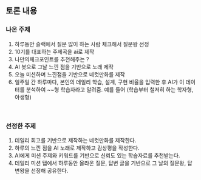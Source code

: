## 토론 내용

### 나온 주제

1. 하루동안 슬랙에서 질문 많이 하는 사람 체크해서 질문왕 선정
2. 10기를 대표하는 주제곡을 ai로 제작
3. 나만의체크포인트를 추천해주는 ?
4. AI 봇으로 그날 느낀 점을 기반으로 노래 제작
5. 오늘 미션하며 느낀점을 기반으로 네컷만화를 제작
6. 일주일 간 하루마다, 본인의 데일리 학습, 설계, 구현 비율을 입력한 후 AI가 이 데이터를 분석하여 ~~형 학습자라고 알려줌. 예를 들어 (학습부터 철저히 하는 학자형, 야생형)

<br>

### 선정한 주제

1. 데일리 회고를 기반으로 제작하는 네컷만화를 제작한다.
2. 하루의 느낀 점을 AI 노래로 제작하고 감상평을 작성한다.
3. AI에게 미션 주제와 키워드를 기반으로 신뢰도 있는 학습자료를 추천받는다.
4. 데일리 미션 탭에서 하루동안 올라온 질문, 답변 글을 기반으로 그 날의 질문왕, 답변왕을 선정해 공유한다.

